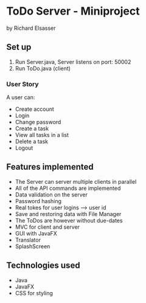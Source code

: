 # ToDo Server - Miniproject
by Richard Elsasser


## Set up
1. Run Server.java, Server listens on port: 50002
2. Run ToDo.java (client)

### User Story
A user can:

- Create account
- Login
- Change password
- Create a task
- View all tasks in a list
- Delete a task
- Logout


## Features implemented
- The Server can server multiple clients in parallel
- All of the API commands are implemented
- Data validation on the server
- Password hashing
- Real tokes for user logins --> user id
- Save and restoring data with File Manager
- The ToDos are however without due-dates
- MVC for client and server
- GUI with JavaFX
- Translator
- SplashScreen
	
	
## Technologies used
- Java
- JavaFX
- CSS for styling